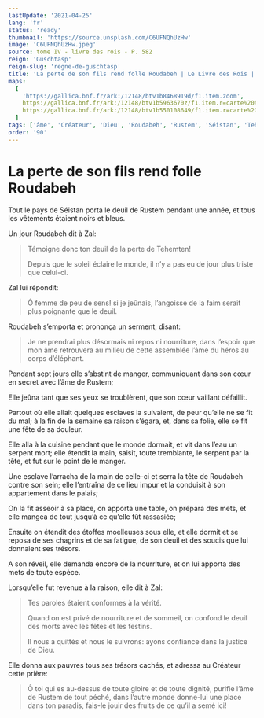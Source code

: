```yaml
---
lastUpdate: '2021-04-25'
lang: 'fr'
status: 'ready'
thumbnail: 'https://source.unsplash.com/C6UFNQhUzHw'
image: 'C6UFNQhUzHw.jpeg'
source: tome IV - livre des rois - P. 582
reign: 'Guschtasp'
reign-slug: 'regne-de-guschtasp'
title: 'La perte de son fils rend folle Roudabeh | Le Livre des Rois | Shâhnâmeh'
maps:
  [
    'https://gallica.bnf.fr/ark:/12148/btv1b8468919d/f1.item.zoom',
    https://gallica.bnf.fr/ark:/12148/btv1b5963670z/f1.item.r=carte%20touran.zoom,
    https://gallica.bnf.fr/ark:/12148/btv1b550108649/f1.item.r=carte%20touran.zoom,
  ]
tags: ['âme', 'Créateur', 'Dieu', 'Roudabeh', 'Rustem', 'Séistan', 'Tehemten', 'Zal']
order: '90'
---
```


# La perte de son fils rend folle Roudabeh

Tout le pays de Séistan porta le deuil de Rustem pendant une année, et tous les vêtements étaient noirs et bleus.

Un jour Roudabeh dit à Zal:

> Témoigne donc ton deuil de la perte de Tehemten!
>
> Depuis que le soleil éclaire le monde, il n’y a pas eu de jour plus triste que celui-ci.

Zal lui répondit:

> Ô femme de peu de sens! si je jeûnais, l’angoisse de la faim serait plus poignante que le deuil.

Roudabeh s’emporta et prononça un serment, disant:

> Je ne prendrai plus désormais ni repos ni nourriture, dans l’espoir que mon âme retrouvera au milieu de cette assemblée l’âme du héros au corps d’éléphant.

Pendant sept jours elle s’abstint de manger, communiquant dans son cœur en secret avec l’âme de Rustem;

Elle jeûna tant que ses yeux se troublèrent, que son cœur vaillant défaillit.

Partout où elle allait quelques esclaves la suivaient, de peur qu’elle ne se fit du mal; à la fin de la semaine sa raison s’égara, et, dans sa folie, elle se fit une fête de sa douleur.

Elle alla à la cuisine pendant que le monde dormait, et vit dans l’eau un serpent mort; elle étendit la main, saisit, toute tremblante, le serpent par la tête, et fut sur le point de le manger.

Une esclave l’arracha de la main de celle-ci et serra la tête de Roudabeh contre son sein; elle l’entraîna de ce lieu impur et la conduisit à son appartement dans le palais;

On la fit asseoir à sa place, on apporta une table, on prépara des mets, et elle mangea de tout jusqu’à ce qu’elle fût rassasiée;

Ensuite on étendit des étoffes moelleuses sous elle, et elle dormit et se reposa de ses chagrins et de sa fatigue, de son deuil et des soucis que lui donnaient ses trésors.

A son réveil, elle demanda encore de la nourriture, et on lui apporta des mets de toute espèce.

Lorsqu’elle fut revenue à la raison, elle dit à Zal:

> Tes paroles étaient conformes à la vérité.
>
> Quand on est privé de nourriture et de sommeil, on confond le deuil des morts avec les fêtes et les festins.
>
> Il nous a quittés et nous le suivrons: ayons confiance dans la justice de Dieu.

Elle donna aux pauvres tous ses trésors cachés, et adressa au Créateur cette prière:

> Ô toi qui es au-dessus de toute gloire et de toute dignité, purifie l’âme de Rustem de tout péché, dans l’autre monde donne-lui une place dans ton paradis, fais-le jouir des fruits de ce qu’il a semé ici!
